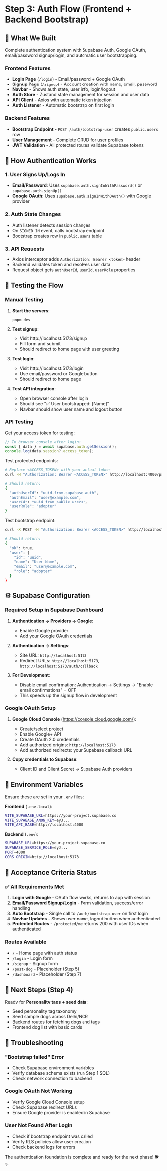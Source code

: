 # Step 3: Auth Flow (Frontend + Backend Bootstrap)

## 🎯 What We Built

Complete authentication system with Supabase Auth, Google OAuth, email/password signup/login, and automatic user bootstrapping.

### Frontend Features
- **Login Page** (`/login`) - Email/password + Google OAuth
- **Signup Page** (`/signup`) - Account creation with name, email, password
- **Navbar** - Shows auth state, user info, login/logout
- **Auth Store** - Zustand state management for session and user data
- **API Client** - Axios with automatic token injection
- **Auth Listener** - Automatic bootstrap on first login

### Backend Features
- **Bootstrap Endpoint** - `POST /auth/bootstrap-user` creates `public.users` row
- **User Management** - Complete CRUD for user profiles
- **JWT Validation** - All protected routes validate Supabase tokens

## 🚀 How Authentication Works

### 1. User Signs Up/Logs In
- **Email/Password**: Uses `supabase.auth.signInWithPassword()` or `supabase.auth.signUp()`
- **Google OAuth**: Uses `supabase.auth.signInWithOAuth()` with Google provider

### 2. Auth State Changes
- Auth listener detects session changes
- On `SIGNED_IN` event, calls bootstrap endpoint
- Bootstrap creates row in `public.users` table

### 3. API Requests
- Axios interceptor adds `Authorization: Bearer <token>` header
- Backend validates token and resolves user data
- Request object gets `authUserId`, `userId`, `userRole` properties

## 🧪 Testing the Flow

### Manual Testing

1. **Start the servers**:
   ```bash
   pnpm dev
   ```

2. **Test signup**:
   - Visit http://localhost:5173/signup
   - Fill form and submit
   - Should redirect to home page with user greeting

3. **Test login**:
   - Visit http://localhost:5173/login
   - Use email/password or Google button
   - Should redirect to home page

4. **Test API integration**:
   - Open browser console after login
   - Should see "✅ User bootstrapped: [Name]"
   - Navbar should show user name and logout button

### API Testing

Get your access token for testing:
```javascript
// In browser console after login:
const { data } = await supabase.auth.getSession();
console.log(data.session?.access_token);
```

Test protected endpoints:
```bash
# Replace <ACCESS_TOKEN> with your actual token
curl -H "Authorization: Bearer <ACCESS_TOKEN>" http://localhost:4000/protected/me

# Should return:
{
  "authUserId": "uuid-from-supabase-auth",
  "authEmail": "user@example.com", 
  "userId": "uuid-from-public-users",
  "userRole": "adopter"
}
```

Test bootstrap endpoint:
```bash
curl -X POST -H "Authorization: Bearer <ACCESS_TOKEN>" http://localhost:4000/auth/bootstrap-user

# Should return:
{
  "ok": true,
  "user": {
    "id": "uuid",
    "name": "User Name",
    "email": "user@example.com",
    "role": "adopter"
  }
}
```

## ⚙️ Supabase Configuration

### Required Setup in Supabase Dashboard

1. **Authentication → Providers → Google**:
   - Enable Google provider
   - Add your Google OAuth credentials

2. **Authentication → Settings**:
   - Site URL: `http://localhost:5173`
   - Redirect URLs: `http://localhost:5173`, `http://localhost:5173/auth/callback`

3. **For Development**:
   - Disable email confirmation: Authentication → Settings → "Enable email confirmations" = OFF
   - This speeds up the signup flow in development

### Google OAuth Setup

1. **Google Cloud Console** (https://console.cloud.google.com/):
   - Create/select project
   - Enable Google+ API
   - Create OAuth 2.0 credentials
   - Add authorized origins: `http://localhost:5173`
   - Add authorized redirects: your Supabase callback URL

2. **Copy credentials to Supabase**:
   - Client ID and Client Secret → Supabase Auth providers

## 🔧 Environment Variables

Ensure these are set in your `.env` files:

**Frontend** (`.env.local`):
```bash
VITE_SUPABASE_URL=https://your-project.supabase.co
VITE_SUPABASE_ANON_KEY=eyJ...
VITE_API_BASE=http://localhost:4000
```

**Backend** (`.env`):
```bash
SUPABASE_URL=https://your-project.supabase.co
SUPABASE_SERVICE_ROLE=eyJ...
PORT=4000
CORS_ORIGIN=http://localhost:5173
```

## 🚦 Acceptance Criteria Status

### ✅ All Requirements Met

1. **Login with Google** - OAuth flow works, returns to app with session
2. **Email/Password Signup/Login** - Form validation, success/error handling
3. **Auto Bootstrap** - Single call to `/auth/bootstrap-user` on first login
4. **Navbar Updates** - Shows user name, logout button when authenticated
5. **Protected Routes** - `/protected/me` returns 200 with user IDs when authenticated

### Routes Available
- `/` - Home page with auth status
- `/login` - Login form
- `/signup` - Signup form  
- `/post-dog` - Placeholder (Step 5)
- `/dashboard` - Placeholder (Step 7)

## 🔗 Next Steps (Step 4)

Ready for **Personality tags + seed data**:
- Seed personality tag taxonomy
- Seed sample dogs across Delhi/NCR
- Backend routes for fetching dogs and tags
- Frontend dog list with basic cards

## 🐛 Troubleshooting

### "Bootstrap failed" Error
- Check Supabase environment variables
- Verify database schema exists (run Step 1 SQL)
- Check network connection to backend

### Google OAuth Not Working
- Verify Google Cloud Console setup
- Check Supabase redirect URLs
- Ensure Google provider is enabled in Supabase

### User Not Found After Login
- Check if bootstrap endpoint was called
- Verify RLS policies allow user creation
- Check backend logs for errors

The authentication foundation is complete and ready for the next phase! 🐕✨
